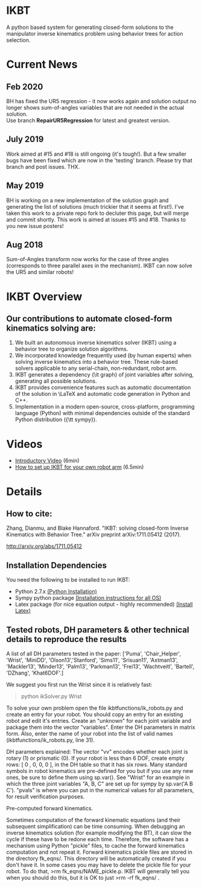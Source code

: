 # IKBT
A python based system for generating closed-form solutions to the manipulator inverse kinematics problem using
behavior trees for action selection. 

# Current News

## Feb 2020
BH has fixed the UR5 regression - it now works again and solution output no longer shows sum-of-angles variables that are not needed in the actual solution.   
Use branch **RepairUR5Regression** for latest and greatest version. 

## July 2019
Work aimed at \#15 and \#18 is still ongoing (it's tough!).  But a few smaller bugs have been fixed which are now in the 'testing' branch.   Please try that branch and post issues. THX.

## May 2019  
BH is working on a new implementation of the solution graph and generating the list of solutions (much trickier that it seems
at first!).   I've taken this work to a private repo fork to decluter this page, but will merge and commit shortly. 
This work is aimed at issues \#15 and \#18.  Thanks to you new issue posters!

##  Aug 2018
Sum-of-Angles transform now works for the case of three angles (corresponds to three parallel axes in the 
mechanism).   IKBT can now solve the UR5 and similar robots!


# IKBT Overview
## Our contributions to automate closed-form kinematics solving are:
 1. We built an autonomous inverse kinematics solver (IKBT) using a behavior tree to organize solution algorithms. 
 1. We incorporated knowledge frequently used (by human experts) when solving inverse kinematics into a behavior tree. These rule-based solvers applicable to any serial-chain, non-redundant, robot arm.
 1. IKBT generates a dependency {\it graph} of joint variables after solving, generating all possible solutions. 
 1. IKBT provides convenience features such as automatic documentation of the solution in \LaTeX and automatic code generation in Python and C++. 
 1.  Implementation in a modern open-source, cross-platform, programming language (Python) with minimal dependencies outside of the standard Python distribution ({\tt sympy}).
 
 
# Videos
 * [Introductory Video](https://youtu.be/bLTXuNZPR5k)  (6min)
 * [How to set up IKBT for your own robot arm](https://youtu.be/hXzY5vrvWkU) (6.5min)

# Details
## How to cite: 

Zhang, Dianmu, and Blake Hannaford. "IKBT: solving closed-form Inverse Kinematics with Behavior Tree." arXiv preprint arXiv:1711.05412 (2017).

http://arxiv.org/abs/1711.05412

## Installation Dependencies

You need the following to be installed to run IKBT:

 * Python 2.7.x [(Python Installation)](https://edu.google.com/openonline/course-builder/docs/1.10/set-up-course-builder/check-for-python.html)
 * Sympy python package [(Installation instructions for all OS)](https://github.com/sympy/sympy/wiki/Download-Installation)
 * Latex package (for nice equation output - highly recommended) [(Install Latex)](https://www.latex-project.org/get/)
 
## Tested robots, DH parameters & other technical details to reproduce the results

A list of all DH parameters tested in the paper:
['Puma', 'Chair\_Helper', 'Wrist', 'MiniDD', 'Olson13','Stanford',
'Sims11', 'Srisuan11', 'Axtman13', 'Mackler13', 'Minder13', 'Palm13', 
'Parkman13', 'Frei13', 'Wachtveitl', 'Bartell', 'DZhang', 'Khat6DOF'.]

We suggest you first run the Wrist since it is relatively fast:

 > python ikSolver.py Wrist 

To solve your own problem open the file ikbtfunctions/ik_robots.py and create an entry 
for your robot.  You should copy an entry for an existing robot and edit it's entries. 
Create an "unknown" for each joint variable and package them into the vector "variables".
Enter the DH parameters in matrix form.   Also, enter the name of your robot into the list
of valid names (ikbtfunctions/ik_robots.py, line 31).

DH parameters explained:
The vector "vv" encodes whether each joint is rotary (1) or prismatic (0).   If your 
robot is less than 6 DOF, create empty rows:  [      0 ,     0,   0,   0  ], in the 
DH table so that it has six rows.  Many standard symbols in robot kinematics are pre-defined
for you but if you use any new ones, be sure to define them using sp.var().  See "Wrist" 
for an example in which the three joint variables "A, B, C" are set up for sympy by
sp.var('A B C'). "pvals" is where you can put in the numerical values for all parameters, for 
result verification purposes.

Pre-computed forward kinematics.

Sometimes computation of the forward kinematic equations (and their subsequent 
simplification) can be time consuming.   When debugging an inverse kinematics 
solution (for example modifying the BT), it can slow the cycle if these have to 
be redone each time.   Therefore, the software has a mechanism using Python 
"pickle" files, to cache the forward kinematics computation and not repeat it.
Forward kinematics pickle files are stored in the directory fk_eqns/.  This 
directory will be automatically created if you don't have it.  In some cases you 
may have to delete the pickle file for your robot.  To do that, >rm 
fk_eqns/NAME_pickle.p.  IKBT will generally tell you when you should do this, 
but it is OK to just >rm -rf fk_eqns/ .


